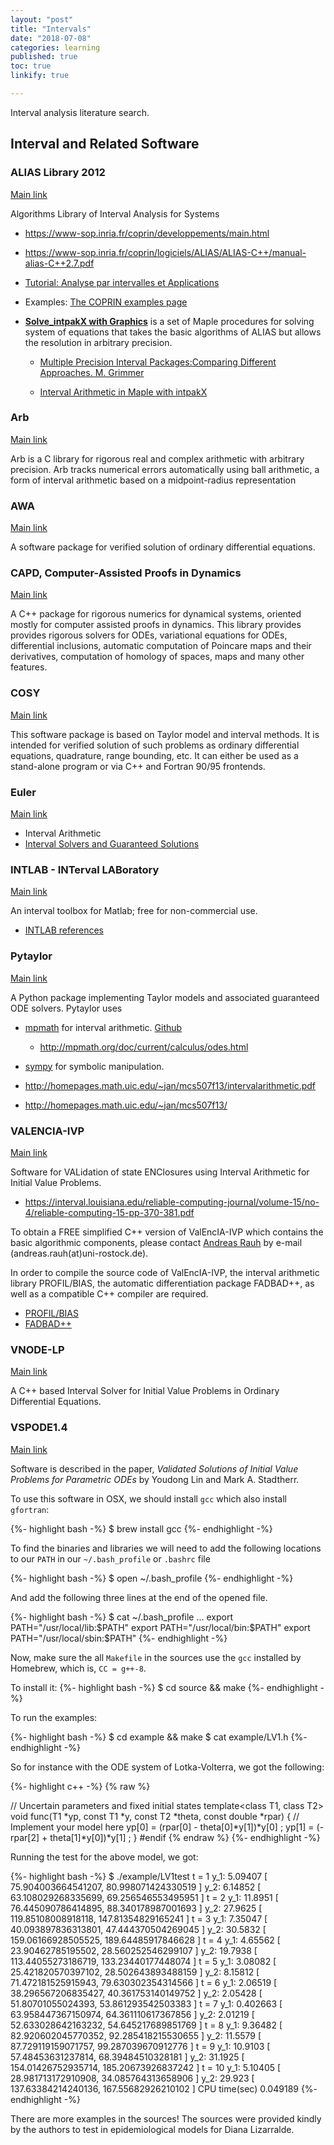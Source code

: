 ```yaml
---
layout: "post"
title: "Intervals"
date: "2018-07-08"
categories: learning
published: true
toc: true
linkify: true

---
```


Interval analysis literature search.

<div class="links" markdown="1">

## Interval and Related Software

### ALIAS Library 2012

[Main link](http://www-sop.inria.fr/coprin/logiciels/ALIAS/ALIAS-C++/ALIAS-C++.html)

Algorithms Library of Interval Analysis for Systems

  - https://www-sop.inria.fr/coprin/developpements/main.html
  - https://www-sop.inria.fr/coprin/logiciels/ALIAS/ALIAS-C++/manual-alias-C++2.7.pdf

  - [Tutorial: Analyse par intervalles et Applications](http://www-sop.inria.fr/coprin/logiciels/ALIAS/Examples/COURS/index.html)

  - Examples: [The COPRIN examples page](https://www-sop.inria.fr/coprin/logiciels/ALIAS/Benches/benches.html)

- [**Solve_intpakX with Graphics**](http://www2.math.uni-wuppertal.de/~xsc/software/intpakX/) is a set of Maple procedures for solving system of equations that takes the basic algorithms of ALIAS but allows the resolution in arbitrary precision.

  - [Multiple Precision Interval Packages:Comparing
Different Approaches. M. Grimmer](https://hal.inria.fr/inria-00071744/document)

  - [Interval Arithmetic in Maple with intpakX](http://www2.math.uni-wuppertal.de/wrswt/preprints/prep_02_5.pdf)

### Arb

[Main link](http://arblib.org/)

Arb is a C library for rigorous real and complex arithmetic with arbitrary precision. Arb tracks numerical errors automatically using ball arithmetic, a form of interval arithmetic based on a midpoint-radius representation

### AWA

[Main link](ftp://ftp.iam.uni-karlsruhe.de/pub/awa/)

A software package for verified solution of ordinary differential equations.

### CAPD, Computer-Assisted Proofs in Dynamics

[Main link](http://capd.ii.uj.edu.pl/)

A C++ package for rigorous numerics for dynamical systems, oriented mostly for computer assisted proofs in dynamics.
This library provides provides rigorous solvers for ODEs, variational equations for ODEs, differential inclusions, automatic computation of Poincare maps and their derivatives, computation of homology of spaces, maps and many other features.

### COSY

[Main link](http://cosy.pa.msu.edu/)

This software package is based on Taylor model and interval methods. It is intended for verified solution of such problems as ordinary differential equations, quadrature, range bounding, etc. It can either be used as a stand-alone program or via C++ and Fortran 90/95 frontends.

### Euler

[Main link](http://www.euler-math-toolbox.de/Programs/08%20-%20Intervals.html)

  - Interval Arithmetic
  - [Interval Solvers and Guaranteed Solutions](http://www.euler-math-toolbox.de/reference/numerical.html#Interval_Solvers_and_Guaranteed_Solutions)

### INTLAB - INTerval LABoratory

[Main link](http://www.ti3.tu-harburg.de/rump/intlab/index.html)

An interval toolbox for Matlab; free for non-commercial use.

  - [INTLAB references](http://www.ti3.tuhh.de/rump/intlab/INTLABref.pdf)

### Pytaylor

[Main link](http://gitorious.org/pytaylor)

A Python package implementing Taylor models and associated guaranteed ODE solvers.
Pytaylor uses

  - [mpmath](http://mpmath.org/doc/current/contexts.html#arbitrary-precision-interval-arithmetic-iv) for interval arithmetic. [Github](https://github.com/fredrik-johansson/mpmath)

    - http://mpmath.org/doc/current/calculus/odes.html

  - [sympy](https://docs.sympy.org/0.6.7/modules/mpmath/intervals.html) for symbolic manipulation.

  - http://homepages.math.uic.edu/~jan/mcs507f13/intervalarithmetic.pdf
  - http://homepages.math.uic.edu/~jan/mcs507f13/

### VALENCIA-IVP

  [Main link](http://web.archive.org/web/20070716195309/http://www.valencia-ivp.com/)

  Software for VALidation of state ENClosures using Interval Arithmetic for
  Initial Value Problems.
  - https://interval.louisiana.edu/reliable-computing-journal/volume-15/no-4/reliable-computing-15-pp-370-381.pdf

  To obtain a FREE simplified C++ version of ValEncIA-IVP which contains the basic algorithmic components, please contact [Andreas Rauh](http://web.archive.org/web/20070625235940/http://www.mrm.e-technik.uni-ulm.de/homepage/rauh/rauh_e.htm) by e-mail (andreas.rauh(at)uni-rostock.de).

  In order to compile the source code of ValEncIA-IVP, the interval arithmetic library PROFIL/BIAS, the automatic differentiation package FADBAD++, as well as a compatible C++ compiler are required.

  - [PROFIL/BIAS](http://web.archive.org/web/20070716195309/http://www.ti3.tu-harburg.de/keil/profil/)
  - [FADBAD++](http://web.archive.org/web/20070716195309/http://www.imm.dtu.dk/fadbad.html)

### VNODE-LP

[Main link](http://www.cas.mcmaster.ca/~nedialk/vnodelp/)

A C++ based Interval Solver for Initial Value Problems in Ordinary Differential
Equations.

### VSPODE1.4

  [Main link](https://pdfs.semanticscholar.org/6b0f/6801ef866ed60ac64557cfe9b056ca06788e.pdf)

  Software is described in the paper, *Validated Solutions of Initial Value
  Problems for Parametric ODEs* by Youdong Lin and Mark A. Stadtherr.

  To use this software in OSX, we should install `gcc` which also install `gfortran`:

  {%- highlight bash -%}
  $ brew install gcc
  {%- endhighlight -%}

  To find the binaries and libraries we will need to add the following locations
  to our `PATH` in our `~/.bash_profile` or `.bashrc` file

  {%- highlight bash -%}
  $ open ~/.bash_profile
  {%- endhighlight -%}

  And add the following three lines at the end of the opened file.

  {%- highlight bash -%}
  $ cat ~/.bash_profile
  ...
  export PATH="/usr/local/lib:$PATH"
  export PATH="/usr/local/bin:$PATH"
  export PATH="/usr/local/sbin:$PATH"
  {%- endhighlight -%}

  Now, make sure the all `Makefile` in the sources use the `gcc` installed by
  Homebrew, which is, `CC = g++-8`.

  To install it:
  {%- highlight bash -%}
  $ cd source && make
  {%- endhighlight   -%}

  To run the examples:

  {%- highlight bash -%}
  $ cd example && make
  $ cat example/LV1.h
  {%- endhighlight   -%}

  So for instance with the ODE system of Lotka-Volterra, we got the following:

  {%- highlight c++ -%}
  {% raw %}

  // Uncertain parameters and fixed initial states
  template<class T1, class T2>
  void func(T1 *yp, const T1 *y, const T2 *theta, const double *rpar)
  {
    // Implement your model here
    yp[0] = (rpar[0] - theta[0]*y[1])*y[0] ;
    yp[1] = (-rpar[2] + theta[1]*y[0])*y[1] ;
  }
  #endif
  {% endraw %}
  {%- endhighlight -%}

  Running the test for the above model, we got:

  {%- highlight bash -%}
  $ ./example/LV1test
  t = 1
  y_1: 5.09407 [ 75.904003664541207, 80.998071424330519 ]
  y_2: 6.14852 [ 63.108029268335699, 69.256546553495951 ]
  t = 2
  y_1: 11.8951 [ 76.445090786414895, 88.340178987001693 ]
  y_2: 27.9625 [ 119.85108008918118, 147.81354829165241 ]
  t = 3
  y_1: 7.35047 [ 40.093897836313801, 47.444370504269045 ]
  y_2: 30.5832 [ 159.06166928505525, 189.64485917846628 ]
  t = 4
  y_1: 4.65562 [ 23.90462785195502, 28.560252546299107 ]
  y_2: 19.7938 [ 113.44055273186719, 133.23440177448074 ]
  t = 5
  y_1: 3.08082 [ 25.421820570397102, 28.502643893488159 ]
  y_2: 8.15812 [ 71.472181525915943, 79.630302354314566 ]
  t = 6
  y_1: 2.06519 [ 38.296567206835427, 40.361753140149752 ]
  y_2: 2.05428 [ 51.80701055024393, 53.861293542503383 ]
  t = 7
  y_1: 0.402663 [ 63.958447367150974, 64.361110617367856 ]
  y_2: 2.01219 [ 52.633028642163232, 54.645217689851769 ]
  t = 8
  y_1: 9.36482 [ 82.920602045770352, 92.285418215530655 ]
  y_2: 11.5579 [ 87.729119159071757, 99.287039670912776 ]
  t = 9
  y_1: 10.9103 [ 57.48453631237814, 68.39484510328181 ]
  y_2: 31.1925 [ 154.01426752935714, 185.20673926837242 ]
  t = 10
  y_1: 5.10405 [ 28.981713172910908, 34.085764313658906 ]
  y_2: 29.923 [ 137.63384214240136, 167.55682926210102 ]
  CPU time(sec) 0.049189
  {%- endhighlight -%}

  There are more examples in the sources! The sources were provided kindly by the
  authors to test in epidemiological models for Diana Lizarralde. 

</div>
